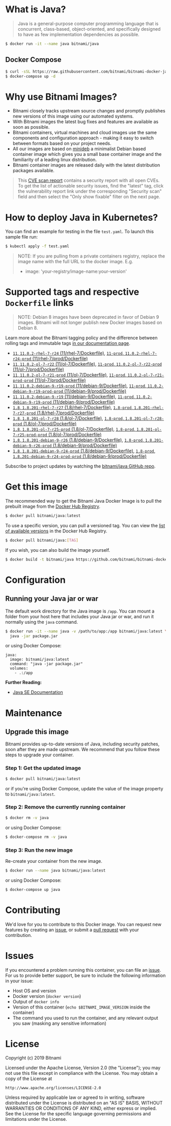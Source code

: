 # What is Java?

> Java is a general-purpose computer programming language that is concurrent, class-based, object-oriented, and specifically designed to have as few implementation dependencies as possible.

```bash
$ docker run -it --name java bitnami/java
```

## Docker Compose

```bash
$ curl -sSL https://raw.githubusercontent.com/bitnami/bitnami-docker-java/master/docker-compose.yml > docker-compose.yml
$ docker-compose up -d
```

# Why use Bitnami Images?

* Bitnami closely tracks upstream source changes and promptly publishes new versions of this image using our automated systems.
* With Bitnami images the latest bug fixes and features are available as soon as possible.
* Bitnami containers, virtual machines and cloud images use the same components and configuration approach - making it easy to switch between formats based on your project needs.
* All our images are based on [minideb](https://github.com/bitnami/minideb) a minimalist Debian based container image which gives you a small base container image and the familiarity of a leading linux distribution.
* Bitnami container images are released daily with the latest distribution packages available.


> This [CVE scan report](https://quay.io/repository/bitnami/java?tab=tags) contains a security report with all open CVEs. To get the list of actionable security issues, find the "latest" tag, click the vulnerability report link under the corresponding "Security scan" field and then select the "Only show fixable" filter on the next page.

# How to deploy Java in Kubernetes?

You can find an example for testing in the file `test.yaml`. To launch this sample file run:

```bash
$ kubectl apply -f test.yaml
```

> NOTE: If you are pulling from a private containers registry, replace the image name with the full URL to the docker image. E.g.
>
> - image: 'your-registry/image-name:your-version'

# Supported tags and respective `Dockerfile` links

> NOTE: Debian 8 images have been deprecated in favor of Debian 9 images. Bitnami will not longer publish new Docker images based on Debian 8.

Learn more about the Bitnami tagging policy and the difference between rolling tags and immutable tags [in our documentation page](https://docs.bitnami.com/containers/how-to/understand-rolling-tags-containers/).


- [`11`, `11.0.2-rhel-7-r24` (11/rhel-7/Dockerfile)](https://github.com/bitnami/bitnami-docker-java/blob/11.0.2-rhel-7-r24/11/rhel-7/Dockerfile), [`11-prod`, `11.0.2-rhel-7-r24-prod` (11/rhel-7/prod/Dockerfile)](https://github.com/bitnami/bitnami-docker-java/blob/11.0.2-rhel-7-r24/11/rhel-7/prod/Dockerfile)
- [`11`, `11.0.2-ol-7-r22` (11/ol-7/Dockerfile)](https://github.com/bitnami/bitnami-docker-java/blob/11.0.2-ol-7-r22/11/ol-7/Dockerfile), [`11-prod`, `11.0.2-ol-7-r22-prod` (11/ol-7/prod/Dockerfile)](https://github.com/bitnami/bitnami-docker-java/blob/11.0.2-ol-7-r22/11/ol-7/prod/Dockerfile)
- [`11`, `11.0.2-ol-7-r21-prod` (11/ol-7/Dockerfile)](https://github.com/bitnami/bitnami-docker-java/blob/11.0.2-ol-7-r21-prod/11/ol-7/Dockerfile), [`11-prod`, `11.0.2-ol-7-r21-prod-prod` (11/ol-7/prod/Dockerfile)](https://github.com/bitnami/bitnami-docker-java/blob/11.0.2-ol-7-r21-prod/11/ol-7/prod/Dockerfile)
- [`11`, `11.0.2-debian-9-r19-prod` (11/debian-9/Dockerfile)](https://github.com/bitnami/bitnami-docker-java/blob/11.0.2-debian-9-r19-prod/11/debian-9/Dockerfile), [`11-prod`, `11.0.2-debian-9-r19-prod-prod` (11/debian-9/prod/Dockerfile)](https://github.com/bitnami/bitnami-docker-java/blob/11.0.2-debian-9-r19-prod/11/debian-9/prod/Dockerfile)
- [`11`, `11.0.2-debian-9-r19` (11/debian-9/Dockerfile)](https://github.com/bitnami/bitnami-docker-java/blob/11.0.2-debian-9-r19/11/debian-9/Dockerfile), [`11-prod`, `11.0.2-debian-9-r19-prod` (11/debian-9/prod/Dockerfile)](https://github.com/bitnami/bitnami-docker-java/blob/11.0.2-debian-9-r19/11/debian-9/prod/Dockerfile)
- [`1.8`, `1.8.201-rhel-7-r27` (1.8/rhel-7/Dockerfile)](https://github.com/bitnami/bitnami-docker-java/blob/1.8.201-rhel-7-r27/1.8/rhel-7/Dockerfile), [`1.8-prod`, `1.8.201-rhel-7-r27-prod` (1.8/rhel-7/prod/Dockerfile)](https://github.com/bitnami/bitnami-docker-java/blob/1.8.201-rhel-7-r27/1.8/rhel-7/prod/Dockerfile)
- [`1.8`, `1.8.201-ol-7-r28` (1.8/ol-7/Dockerfile)](https://github.com/bitnami/bitnami-docker-java/blob/1.8.201-ol-7-r28/1.8/ol-7/Dockerfile), [`1.8-prod`, `1.8.201-ol-7-r28-prod` (1.8/ol-7/prod/Dockerfile)](https://github.com/bitnami/bitnami-docker-java/blob/1.8.201-ol-7-r28/1.8/ol-7/prod/Dockerfile)
- [`1.8`, `1.8.201-ol-7-r25-prod` (1.8/ol-7/Dockerfile)](https://github.com/bitnami/bitnami-docker-java/blob/1.8.201-ol-7-r25-prod/1.8/ol-7/Dockerfile), [`1.8-prod`, `1.8.201-ol-7-r25-prod-prod` (1.8/ol-7/prod/Dockerfile)](https://github.com/bitnami/bitnami-docker-java/blob/1.8.201-ol-7-r25-prod/1.8/ol-7/prod/Dockerfile)
- [`1.8`, `1.8.201-debian-9-r26` (1.8/debian-9/Dockerfile)](https://github.com/bitnami/bitnami-docker-java/blob/1.8.201-debian-9-r26/1.8/debian-9/Dockerfile), [`1.8-prod`, `1.8.201-debian-9-r26-prod` (1.8/debian-9/prod/Dockerfile)](https://github.com/bitnami/bitnami-docker-java/blob/1.8.201-debian-9-r26/1.8/debian-9/prod/Dockerfile)
- [`1.8`, `1.8.201-debian-9-r24-prod` (1.8/debian-9/Dockerfile)](https://github.com/bitnami/bitnami-docker-java/blob/1.8.201-debian-9-r24-prod/1.8/debian-9/Dockerfile), [`1.8-prod`, `1.8.201-debian-9-r24-prod-prod` (1.8/debian-9/prod/Dockerfile)](https://github.com/bitnami/bitnami-docker-java/blob/1.8.201-debian-9-r24-prod/1.8/debian-9/prod/Dockerfile)

Subscribe to project updates by watching the [bitnami/java GitHub repo](https://github.com/bitnami/bitnami-docker-java).

# Get this image

The recommended way to get the Bitnami Java Docker Image is to pull the prebuilt image from the [Docker Hub Registry](https://hub.docker.com/r/bitnami/java).

```bash
$ docker pull bitnami/java:latest
```

To use a specific version, you can pull a versioned tag. You can view the [list of available versions](https://hub.docker.com/r/bitnami/java/tags/) in the Docker Hub Registry.

```bash
$ docker pull bitnami/java:[TAG]
```

If you wish, you can also build the image yourself.

```bash
$ docker build -t bitnami/java https://github.com/bitnami/bitnami-docker-java.git
```

# Configuration

## Running your Java jar or war

The default work directory for the Java image is `/app`. You can mount a folder from your host here that includes your Java jar or war, and run it normally using the `java` command.

```bash
$ docker run -it --name java -v /path/to/app:/app bitnami/java:latest \
  java -jar package.jar
```

or using Docker Compose:

```
java:
  image: bitnami/java:latest
  command: "java -jar package.jar"
  volumes:
    - .:/app
```

**Further Reading:**

  - [Java SE Documentation](https://docs.oracle.com/javase/8/docs/api/)

# Maintenance

## Upgrade this image

Bitnami provides up-to-date versions of Java, including security patches, soon after they are made upstream. We recommend that you follow these steps to upgrade your container.

### Step 1: Get the updated image

```bash
$ docker pull bitnami/java:latest
```

or if you're using Docker Compose, update the value of the image property to `bitnami/java:latest`.

### Step 2: Remove the currently running container

```bash
$ docker rm -v java
```

or using Docker Compose:

```bash
$ docker-compose rm -v java
```

### Step 3: Run the new image

Re-create your container from the new image.

```bash
$ docker run --name java bitnami/java:latest
```

or using Docker Compose:

```bash
$ docker-compose up java
```

# Contributing

We'd love for you to contribute to this Docker image. You can request new features by creating an [issue](https://github.com/bitnami/bitnami-docker-java/issues), or submit a [pull request](https://github.com/bitnami/bitnami-docker-java/pulls) with your contribution.

# Issues

If you encountered a problem running this container, you can file an [issue](https://github.com/bitnami/bitnami-docker-java/issues). For us to provide better support, be sure to include the following information in your issue:

- Host OS and version
- Docker version (`docker version`)
- Output of `docker info`
- Version of this container (`echo $BITNAMI_IMAGE_VERSION` inside the container)
- The command you used to run the container, and any relevant output you saw (masking any sensitive
information)

# License

Copyright (c) 2019 Bitnami

Licensed under the Apache License, Version 2.0 (the "License");
you may not use this file except in compliance with the License.
You may obtain a copy of the License at

    http://www.apache.org/licenses/LICENSE-2.0

Unless required by applicable law or agreed to in writing, software
distributed under the License is distributed on an "AS IS" BASIS,
WITHOUT WARRANTIES OR CONDITIONS OF ANY KIND, either express or implied.
See the License for the specific language governing permissions and
limitations under the License.
